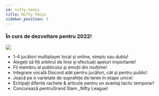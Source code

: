 ```yaml
---
id: nifty-tenis
title: Nifty Tenis
sidebar_position: 3
---
```


### În curs de dezvoltare pentru 2022!

![](/img/NiftyTennis.jpeg)

- 1-4 jucători multiplayer local și online, simplu sau dublu!
- Alegeți să fiți arbitrul de linie și efectuați apeluri importante!
- Fii membru al publicului și emoții din mulțime!
- Integrare vocală Discord atât pentru jucători, cât și pentru public!
- Joacă pe o varietate de suprafețe de teren în etape unice!
- Echipați diferite rachete & articole pentru un avantaj tactic temporar!
- Concurează pentru</em>Grand Slam _Nifty League!</li> </ul>
